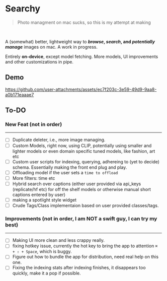 # Searchy
>Photo managment on mac sucks, so this is my attempt at making
<br>

   A (somewhat) better, lightweight way to ***browse*, *search*, and *potentially manage*** images on mac. A work in progress.
<br>

  Entirely **on-device**, except model fetching. More models, UI improvements and other customizations in pipe.

## Demo
https://github.com/user-attachments/assets/ec7f203c-3e59-49d9-9aa8-a0b171eaaae7

## To-DO

### New Feat (not in order)
  ---
  - [ ] Duplicate deleter, i.e., more image managing.
  - [ ] Custom Models, right now, using CLIP, potentially using smaller and lighter models or even domain specific tuned models, like fashion, art etc
  - [ ] Custom user scripts for indexing, querying, adhereing to (yet to decide) schema. Essentially making the front end plug and play.
  - [ ] Offloading model if the user sets a  `time to offload`
  - [ ] More filters: time etc
  - [ ] Hybrid search over captions (either user provided via api_keys (replicate/hf etc) for off the shelf models or otherwise manual short captions entered by user)
  - [ ] making a spotlight style widget
  - [ ] Crude Tags/Class implementaion based on user provided classes/tags.

### Improvements (not in order, I am NOT a swift guy, I can try my best)
  ---
  - [ ] Making UI more clean and less crappy really.
  - [ ] fixing hotkey issue, currently the hot key to bring the app to attention `⌘ + ⇧ + Space`, which is buggy.
  - [ ] Figure out how to bundle the app for distribution, need real help on this one.
  - [ ] Fixing the indexing stats after indexing finishes, it disappears too quickly, make it a pop if possible.

